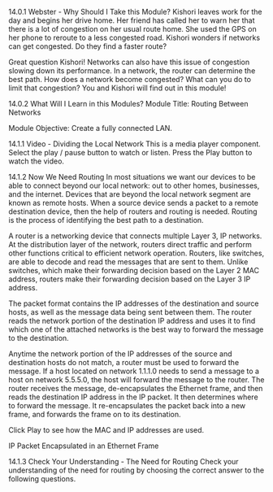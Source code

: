 14.0.1 Webster - Why Should I Take this Module?
Kishori leaves work for the day and begins her drive home. Her friend has called her to warn her that there is a lot of congestion on her usual route home. She used the GPS on her phone to reroute to a less congested road. Kishori wonders if networks can get congested. Do they find a faster route?

Great question Kishori! Networks can also have this issue of congestion slowing down its performance. In a network, the router can determine the best path. How does a network become congested? What can you do to limit that congestion? You and Kishori will find out in this module!



14.0.2 What Will I Learn in this Modules?
Module Title: Routing Between Networks

Module Objective: Create a fully connected LAN.




14.1.1 Video - Dividing the Local Network
This is a media player component. Select the play / pause button to watch or listen.
Press the Play button to watch the video.





14.1.2 Now We Need Routing
In most situations we want our devices to be able to connect beyond our local network: out to other homes, businesses, and the internet. Devices that are beyond the local network segment are known as remote hosts. When a source device sends a packet to a remote destination device, then the help of routers and routing is needed. Routing is the process of identifying the best path to a destination.

A router is a networking device that connects multiple Layer 3, IP networks. At the distribution layer of the network, routers direct traffic and perform other functions critical to efficient network operation. Routers, like switches, are able to decode and read the messages that are sent to them. Unlike switches, which make their forwarding decision based on the Layer 2 MAC address, routers make their forwarding decision based on the Layer 3 IP address.

The packet format contains the IP addresses of the destination and source hosts, as well as the message data being sent between them. The router reads the network portion of the destination IP address and uses it to find which one of the attached networks is the best way to forward the message to the destination.

Anytime the network portion of the IP addresses of the source and destination hosts do not match, a router must be used to forward the message. If a host located on network 1.1.1.0 needs to send a message to a host on network 5.5.5.0, the host will forward the message to the router. The router receives the message, de-encapsulates the Ethernet frame, and then reads the destination IP address in the IP packet. It then determines where to forward the message. It re-encapsulates the packet back into a new frame, and forwards the frame on to its destination.

Click Play to see how the MAC and IP addresses are used.

IP Packet Encapsulated in an Ethernet Frame


14.1.3 Check Your Understanding - The Need for Routing
Check your understanding of the need for routing by choosing the correct answer to the following questions.



